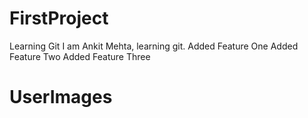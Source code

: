 # FirstProject
Learning Git
I am Ankit Mehta, learning git.
Added Feature One
Added Feature Two
Added Feature Three

# UserImages
